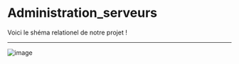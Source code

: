 # Administration_serveurs

Voici le shéma relationel de notre projet !

-----------------------------------------------------------------------------------------------------------------
![image](https://github.com/brioniep/Administration_serveurs/assets/147743931/f0ab0768-4224-40d3-8927-a98f7bef6d26)
